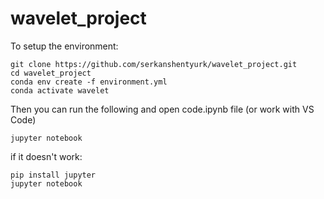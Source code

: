 # wavelet_project

To setup the environment:

```
git clone https://github.com/serkanshentyurk/wavelet_project.git
cd wavelet_project
conda env create -f environment.yml
conda activate wavelet
```

Then you can run the following and open code.ipynb file (or work with VS Code)
```
jupyter notebook
```
if it doesn't work:
```
pip install jupyter
jupyter notebook
```
